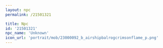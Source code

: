 ```yaml
---
layout: npc
permalink: /21501321

title: Npc
id: '21501321'
npc_name: 'Unknown'
icon_url: 'portrait/mob/23000092_b_airshipbalrogcrimsonflame_p.png'
---
```

